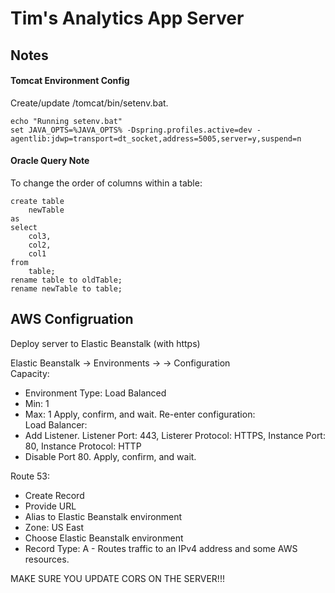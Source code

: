# Tim's Analytics App Server

## Notes

#### Tomcat Environment Config
Create/update /tomcat/bin/setenv.bat.  
```text
echo "Running setenv.bat"
set JAVA_OPTS=%JAVA_OPTS% -Dspring.profiles.active=dev -agentlib:jdwp=transport=dt_socket,address=5005,server=y,suspend=n
```

#### Oracle Query Note
To change the order of columns within a table:
```text
create table
    newTable
as
select
    col3,
    col2,
    col1
from
    table;
rename table to oldTable;
rename newTable to table;
```

## AWS Configruation

Deploy server to Elastic Beanstalk (with https)

Elastic Beanstalk -> Environments -> <environment-name> -> Configuration  
Capacity:
- Environment Type: Load Balanced
- Min: 1
- Max: 1
Apply, confirm, and wait.
Re-enter configuration:  
Load Balancer:  
- Add Listener. Listener Port: 443, Listerer Protocol: HTTPS, Instance Port: 80, Instance Protocol: HTTP
- Disable Port 80.
Apply, confirm, and wait.

Route 53:
- Create Record
- Provide URL
- Alias to Elastic Beanstalk environment
- Zone: US East
- Choose Elastic Beanstalk environment
- Record Type: A - Routes traffic to an IPv4 address and some AWS resources.

MAKE SURE YOU UPDATE CORS ON THE SERVER!!!

